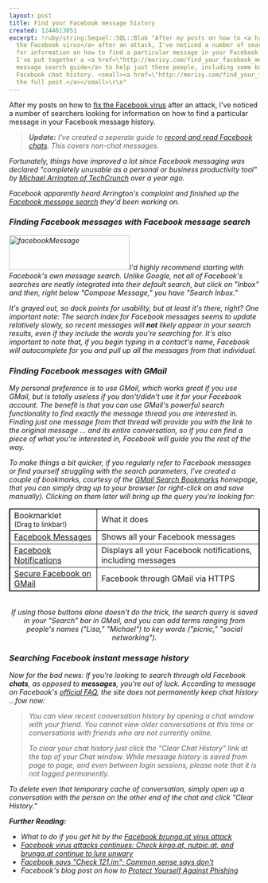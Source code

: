 ```yaml
---
layout: post
title: Find your Facebook message history
created: 1244613051
excerpt: !ruby/string:Sequel::SQL::Blob "After my posts on how to <a href=\"http://morisy.com/facebook_virus_attacks_continues_check_kirgoat_nutpicat_and_brungaat_continue_lure_unwary\">fix
  the Facebook virus</a> after an attack, I've noticed a number of searchers looking
  for information on how to find a particular message in your Facebook message history.
  I've put together a <a href=\"http://morisy.com/find_your_facebook_message_history\">Facebook
  message search guide</a> to help just these people, including some bad news about
  Facebook chat history. <small><a href=\"http://morisy.com/find_your_facebook_message_history\">Read
  the full post.</a></small>\r\n"
---
```


After my posts on how to <a href="http://morisy.com/facebook_virus_attacks_continues_check_kirgoat_nutpicat_and_brungaat_continue_lure_unwary">fix the Facebook virus</a> after an attack, I've noticed a number of searchers looking for information on how to find a particular message in your Facebook message history.

<blockquote><b><i>Update:</b> I've created a seperate guide to <a href="http://morisy.com/how_log_and_pull_your_facebook_chat_history">record and read Facebook chats</a>. This covers non-chat messages.</blockquote>

Fortunately, things have improved a lot since Facebook messaging was declared "completely unusable as a personal or business productivity tool" by <a href="http://www.techcrunch.com/2008/05/03/urgent-changes-are-needed-to-facebook-messaging/">Michael Arrington of TechCrunch</a> over a year ago.

Facebook apparently heard Arrington's complaint and finished up the <a href="http://blog.facebook.com/blog.php?post=20387467130">Facebook message search</a> they'd been working on.

<h3>Finding Facebook messages with Facebook message search</h3>
<span class="inline inline-right"><img src="http://morisy.com/files/images/n20531316728_1037065_4654.jpg" alt="facebookMessage" title="facebookMessage"  class="image image-_original " width="242" height="70" /><span class="caption" style="width: 240px;"></span></span>I'd highly recommend starting with Facebook's own message search. Unlike Google, not all of Facebook's searches are neatly integrated into their default search, but click on "Inbox" and then, right below "Compose Message," you have "Search Inbox."

It's grayed out, so dock points for usability, but at least it's there, right? One important note: The search index for Facebook messages seems to update relatively slowly, so recent messages will <b>not</b> likely appear in your search results, even if they include the words you're searching for. It's also important to note that, if you begin typing in a contact's name, Facebook will autocomplete for you and pull up all the messages from that individual.

<h3>Finding Facebook messages with GMail</h3>

My personal preference is to use GMail, which works great if you use GMail, but is totally useless if you don't/didn't use it for your Facebook account. The benefit is that you can use GMail's powerful search functionality to find exactly the message thread you are interested in. Finding just one message from that thread will provide you with the link to the original message ... and its entire conversation, so if you can find a piece of what you're interested in, Facebook will guide you the rest of the way.

To make things a bit quicker, if you regularly refer to Facebook messages or find yourself struggling with the search parameters, I've created a couple of bookmarks, courtesy of the <a href="http://eclectic-mayhem.com/stuff/gmail-search-bookmarks.html">GMail Search Bookmarks</a> homepage, that you can simply drag up to your browser (or right-click on and save manually). Clicking on them later will bring up the query you're looking for:
<br>
<p align="center"><table align="center" border="1" bordercolor="#000000" style="background-color:#FFFFFF" width="500" cellpadding="3" cellspacing="3" >
	<tr>
		<td>Bookmarklet <br><small>(Drag to linkbar!)</small></td>
		<td>What it does</td>
	</tr>
	<tr>
		<td><a href="javascript:%28function%28%29%7Bvar%20base%3D%22http%3A//mail.google.com/mail/%22%3Bif%28location.href.indexOf%28base%29%3D%3D0%29%7Bvar%20f%3Dwindow.frames%5B0%5D.frames%5B0%5D.document.getElementById%28%22s%22%29%3Bvar%20inputs%3Df.getElementsByTagName%28%22input%22%29%3Bvar%20q%3Dnull%3Bfor%28var%20i%3D0%3Bi%3Cinputs.length%3Bi++%29%7Bif%28inputs%5Bi%5D.name%3D%3D%22q%22%29%7Bq%3Dinputs%5Bi%5D%3B%7D%7Dq.value%3D%22from%3Afacebookmail.com%20%22sent%20you%20a%20message%22%22%3Bf.onsubmit%28%29%3B%7Delse%7Blocation.href%3Dbase+%22%3Fsearch%3Dquery%26q%3Dfrom%253Afacebookmail.com%2520%2522sent%2520you%2520a%2520message%2522%26view%3Dtl%26fs%3D1%22%3B%7D%7D%29%28%29">Facebook Messages</a></td>
		<td>Shows all your Facebook messages</td>
	</tr>
	<tr>
		<td><a href="javascript:%28function%28%29%7Bvar%20base%3D%22http%3A//mail.google.com/mail/%22%3Bif%28location.href.indexOf%28base%29%3D%3D0%29%7Bvar%20f%3Dwindow.frames%5B0%5D.frames%5B0%5D.document.getElementById%28%22s%22%29%3Bvar%20inputs%3Df.getElementsByTagName%28%22input%22%29%3Bvar%20q%3Dnull%3Bfor%28var%20i%3D0%3Bi%3Cinputs.length%3Bi++%29%7Bif%28inputs%5Bi%5D.name%3D%3D%22q%22%29%7Bq%3Dinputs%5Bi%5D%3B%7D%7Dq.value%3D%22from%3Afacebookmail.com%22%3Bf.onsubmit%28%29%3B%7Delse%7Blocation.href%3Dbase+%22%3Fsearch%3Dquery%26q%3Dfrom%253Afacebookmail.com%26view%3Dtl%26fs%3D1%22%3B%7D%7D%29%28%29">Facebook Notifications</a></td>
		<td>Displays all your Facebook notifications, including messages</td>
	</tr>
	<tr>
		<td><a href="javascript:%28function%28%29%7Bvar%20base%3D%22https%3A//mail.google.com/mail/%22%3Bif%28location.href.indexOf%28base%29%3D%3D0%29%7Bvar%20f%3Dwindow.frames%5B0%5D.frames%5B0%5D.document.getElementById%28%22s%22%29%3Bvar%20inputs%3Df.getElementsByTagName%28%22input%22%29%3Bvar%20q%3Dnull%3Bfor%28var%20i%3D0%3Bi%3Cinputs.length%3Bi++%29%7Bif%28inputs%5Bi%5D.name%3D%3D%22q%22%29%7Bq%3Dinputs%5Bi%5D%3B%7D%7Dq.value%3D%22from%3Afacebookmail.com%20%22sent%20you%20a%20message%22%22%3Bf.onsubmit%28%29%3B%7Delse%7Blocation.href%3Dbase+%22%3Fsearch%3Dquery%26q%3Dfrom%253Afacebookmail.com%2520%2522sent%2520you%2520a%2520message%2522%26view%3Dtl%26fs%3D1%22%3B%7D%7D%29%28%29">Secure Facebook on GMail</a></td>
		<td>Facebook through GMail via HTTPS</td>
	</tr>
</table>
<br>
If using those buttons alone doesn't do the trick, the search query is saved in your "Search" bar in GMail, and you can add terms ranging from people's names ("Lisa," "Michael") to key words ("picnic," "social networking"). 

<h3>Searching Facebook instant message history</h3>

Now for the bad news: If you're looking to search through old Facebook <b>chats</b>, as opposed to <b>messages</b>, you're out of luck. According to message on Facebook's <a href="http://www.facebook.com/help.php?page=824">official FAQ</a>, the site does not permanently keep chat history ...fow now:
<blockquote>You can view recent conversation history by opening a chat window with your friend. You cannot view older conversations at this time or conversations with friends who are not currently online.

To clear your chat history just click the "Clear Chat History" link at the top of your Chat window. While message history is saved from page to page, and even between login sessions, please note that it is not logged permanently.</blockquote>

To delete even that temporary cache of conversation, simply open up a conversation with the person on the other end of the chat and click "Clear History."

<b>Further Reading:</b>
<ul>
<li>What to do if you get hit by the <a href="http://morisy.com/what_do_if_you_get_hit_facebook_brungaat_virus_attack">Facebook brunga.at virus attack</a></li>
<li><a href="http://morisy.com/facebook_virus_attacks_continues_check_kirgoat_nutpicat_and_brungaat_continue_lure_unwary">Facebook virus attacks continues: Check kirgo.at, nutpic.at, and brunga.at continue to lure unwary</a></li>
<li><a href="http://morisy.com/facebook_says_check_121im_common_sense_says_dont">Facebook says "Check 121.im"; Common sense says don't</a></li>
<li>Facebook's blog post on how to <a href="http://blog.facebook.com/blog.php?post=81474932130">Protect Yourself Against Phishing</a></li>
</ul>
